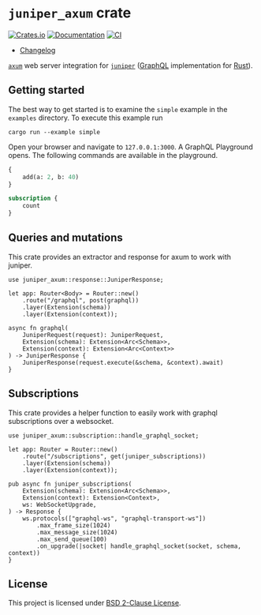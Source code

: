 `juniper_axum` crate
====================

[![Crates.io](https://img.shields.io/crates/v/juniper_axum.svg?maxAge=2592000)](https://crates.io/crates/juniper_axum)
[![Documentation](https://docs.rs/juniper_axum/badge.svg)](https://docs.rs/juniper_axum)
[![CI](https://github.com/graphql-rust/juniper/workflows/CI/badge.svg?branch=master "CI")](https://github.com/graphql-rust/juniper/actions?query=workflow%3ACI+branch%3Amaster)

- [Changelog](https://github.com/graphql-rust/juniper/blob/master/juniper_axum/CHANGELOG.md)

[`axum`] web server integration for [`juniper`] ([GraphQL] implementation for [Rust]).

## Getting started

The best way to get started is to examine the `simple` example in the `examples` directory. To execute
this example run

`cargo run --example simple`

Open your browser and navigate to `127.0.0.1:3000`. A GraphQL Playground opens. The 
following commands are available in the playground.

```graphql
{
    add(a: 2, b: 40)
}
```

```graphql
subscription {
    count
}
```

## Queries and mutations
This crate provides an extractor and response for axum to work with juniper.

```rust,ignore
use juniper_axum::response::JuniperResponse;

let app: Router<Body> = Router::new()
    .route("/graphql", post(graphql))
    .layer(Extension(schema))
    .layer(Extension(context));

async fn graphql(
    JuniperRequest(request): JuniperRequest,
    Extension(schema): Extension<Arc<Schema>>,
    Extension(context): Extension<Arc<Context>>
) -> JuniperResponse {
    JuniperResponse(request.execute(&schema, &context).await)
}
```

## Subscriptions
This crate provides a helper function to easily work with graphql subscriptions over a websocket.
```rust,ignore
use juniper_axum::subscription::handle_graphql_socket;

let app: Router = Router::new()
    .route("/subscriptions", get(juniper_subscriptions))
    .layer(Extension(schema))
    .layer(Extension(context));

pub async fn juniper_subscriptions(
    Extension(schema): Extension<Arc<Schema>>,
    Extension(context): Extension<Context>,
    ws: WebSocketUpgrade,
) -> Response {
    ws.protocols(["graphql-ws", "graphql-transport-ws"])
        .max_frame_size(1024)
        .max_message_size(1024)
        .max_send_queue(100)
        .on_upgrade(|socket| handle_graphql_socket(socket, schema, context))
}
```



## License

This project is licensed under [BSD 2-Clause License](https://github.com/graphql-rust/juniper/blob/master/juniper_axum/LICENSE).




[`juniper`]: https://docs.rs/juniper
[`juniper_axum`]: https://docs.rs/juniper_axum
[`axum`]: https://docs.rs/axum
[GraphQL]: http://graphql.org
[Juniper Book]: https://graphql-rust.github.io
[Rust]: https://www.rust-lang.org
